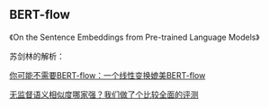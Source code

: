 ## BERT-flow

《On the Sentence Embeddings from Pre-trained Language Models》

苏剑林的解析：

[你可能不需要BERT-flow：一个线性变换媲美BERT-flow](https://kexue.fm/archives/8069)

[无监督语义相似度哪家强？我们做了个比较全面的评测](https://mp.weixin.qq.com/s/rtxclvyAEItZhRsHRJem8A)

